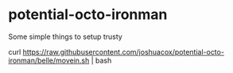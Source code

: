 potential-octo-ironman
======================

Some simple things to setup trusty

curl https://raw.githubusercontent.com/joshuacox/potential-octo-ironman/belle/movein.sh | bash
